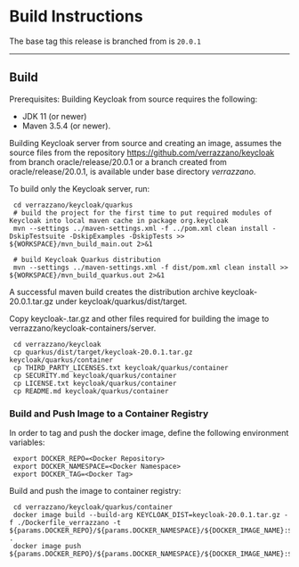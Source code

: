 # Build Instructions

The base tag this release is branched from is `20.0.1`

---
## Build
Prerequisites: Building Keycloak from source requires the following:
* JDK 11 (or newer)
* Maven 3.5.4 (or newer).

Building Keycloak server from source and creating an image, assumes the source files from the repository https://github.com/verrazzano/keycloak from branch oracle/release/20.0.1 or a branch created from oracle/release/20.0.1, is available under base directory _verrazzano_.

To build only the Keycloak server, run:  
```
 cd verrazzano/keycloak/quarkus
 # build the project for the first time to put required modules of Keycloak into local maven cache in package org.keycloak
 mvn --settings ../maven-settings.xml -f ../pom.xml clean install -DskipTestsuite -DskipExamples -DskipTests >> ${WORKSPACE}/mvn_build_main.out 2>&1
 
 # build Keycloak Quarkus distribution
 mvn --settings ../maven-settings.xml -f dist/pom.xml clean install >> ${WORKSPACE}/mvn_build_quarkus.out 2>&1
```

A successful maven build creates the distribution archive keycloak-20.0.1.tar.gz under keycloak/quarkus/dist/target.  

Copy keycloak-<version>.tar.gz and other files required for building the image to verrazzano/keycloak-containers/server.  
```
 cd verrazzano/keycloak
 cp quarkus/dist/target/keycloak-20.0.1.tar.gz keycloak/quarkus/container
 cp THIRD_PARTY_LICENSES.txt keycloak/quarkus/container
 cp SECURITY.md keycloak/quarkus/container
 cp LICENSE.txt keycloak/quarkus/container
 cp README.md keycloak/quarkus/container
```

### Build and Push Image to a Container Registry
 
In order to tag and push the docker image, define the following environment variables:

```
 export DOCKER_REPO=<Docker Repository>
 export DOCKER_NAMESPACE=<Docker Namespace>
 export DOCKER_TAG=<Docker Tag>
```

Build and push the image to container registry:
```
 cd verrazzano/keycloak/quarkus/container
 docker image build --build-arg KEYCLOAK_DIST=keycloak-20.0.1.tar.gz -f ./Dockerfile_verrazzano -t ${params.DOCKER_REPO}/${params.DOCKER_NAMESPACE}/${DOCKER_IMAGE_NAME}:${DOCKER_IMAGE_TAG} .
 docker image push ${params.DOCKER_REPO}/${params.DOCKER_NAMESPACE}/${DOCKER_IMAGE_NAME}:${DOCKER_IMAGE_TAG}
```


